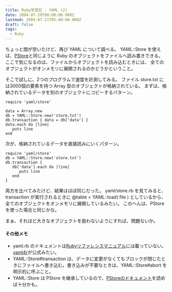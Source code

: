 ```yaml
---
title: Ruby学習記 - YAML (2)
date: 2004-07-20T00:00:00.000Z
lastmod: 2004-07-21T05:00:08.000Z
draft: false
tags:
  - Ruby
---
```


ちょっと間が空いたけど、再び YAML について調べる。 YAML::Store を使えば、[PStore](http://www.ruby-lang.org/ja/man/index.cgi?cmd=view;name=PStore)と同じように Ruby のオブジェクトをファイルへ読み書きできる。 ここで気になるのは、ファイルからオブジェクトを読み込むときには、 全てのオブジェクトがオンメモリに展開されるのかどうかということ。

そこで試しに、2つのプログラムで速度を計測してみる。 ファイル store.txt には3000個の要素を持つ Array 型のオブジェクトが格納されている。 まずは、格納されているデータを別のオブジェクトにコピーするパターン。

```
require 'yaml/store'

data = Array.new
db = YAML::Store.new('store.txt')
db.transaction { data = db['data'] }
data.each do |line|
   puts line
end
```

次が、格納されているデータを直接読みにいくパターン。

```
require 'yaml/store'
db = YAML::Store.new('store.txt')
db.transaction {
   db['data'].each do |line|
      puts line
   end
}
```

両方を比べてみたけど、結果はほぼ同じだった。 yaml/store.rb を見てみると、transaction が実行されるときに @table = YAML::load( file ) としているから、全てのオブジェクトをオンメモリに展開しているみたい。 このへんは、PStoreを使った場合と同じかな。

まぁ、それほど大きなオブジェクトを扱わないようにすれば、問題ないか。

#### その他メモ

* yaml.rb のドキュメントは[Rubyリファレンスマニュアル](http://www.ruby-lang.org/ja/man/index.cgi?cmd=view;name=yaml.rb)には載っていない。[yaml4r](http://yaml4r.sourceforge.net/doc/)が公式みたい。
* YAML::Store#transaction は、データに変更がなくてもブロックが閉じたときにファイルへ書き込む。書き込みが不要なときは、YAML::Store#abort を明示的に呼ぶこと。
* YAML::Store は PStore を継承しているので、[PStoreのドキュメント](http://www.ruby-lang.org/ja/man/index.cgi?cmd=view;name=PStore)を読めば十分かも。

